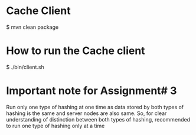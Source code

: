 Cache Client
======================

$ mvn clean package

# How to run the Cache client
$ ./bin/client.sh

# Important note for Assignment# 3
Run only one type of hashing at one time as data stored by both types of
hashing is the same and server nodes are also same. So, for clear
understanding of distinction between both types of hashing,
recommended to run one type of hashing only at a time


